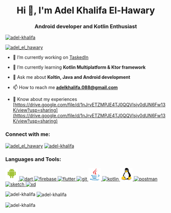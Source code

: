 <h1 align="center">Hi 👋, I'm Adel Khalifa El-Hawary</h1>
<h3 align="center">Android developer and Kotlin Enthusiast</h3>

<p align="left"> <a href="https://github.com/ryo-ma/github-profile-trophy"><img src="https://github-profile-trophy.vercel.app/?username=adel-khalifa" alt="adel-khalifa" /></a> </p>

<p align="left"> <a href="https://twitter.com/adel_el_hawary" target="blank"><img src="https://img.shields.io/twitter/follow/adel_el_hawary?logo=twitter&style=for-the-badge" alt="adel_el_hawary" /></a> </p>

- 🔭 I’m currently working on [TaskedIn](https://play.google.com/store/apps/details?id=com.megatrust.taskedinpro)

- 🌱 I’m currently learning **Kotlin Multiplatform & Ktor framework**

- 💬 Ask me about **Koltin, Java and Android development**

- 📫 How to reach me **adelkhalifa.088@gmail.com**

- 📄 Know about my experiences [https://drive.google.com/file/d/1nJrvETZMPJE4TJ0QQVIsjv0dUN6Fw13K/view?usp=sharing](https://drive.google.com/file/d/1nJrvETZMPJE4TJ0QQVIsjv0dUN6Fw13K/view?usp=sharing)

<h3 align="left">Connect with me:</h3>
<p align="left">
<a href="https://twitter.com/adel_el_hawary" target="blank"><img align="center" src="https://raw.githubusercontent.com/rahuldkjain/github-profile-readme-generator/master/src/images/icons/Social/twitter.svg" alt="adel_el_hawary" height="30" width="40" /></a>
<a href="https://linkedin.com/in/adel-khalifa" target="blank"><img align="center" src="https://raw.githubusercontent.com/rahuldkjain/github-profile-readme-generator/master/src/images/icons/Social/linked-in-alt.svg" alt="adel-khalifa" height="30" width="40" /></a>
</p>

<h3 align="left">Languages and Tools:</h3>
<p align="left"> <a href="https://developer.android.com" target="_blank" rel="noreferrer"> <img src="https://raw.githubusercontent.com/devicons/devicon/master/icons/android/android-original-wordmark.svg" alt="android" width="40" height="40"/> </a> <a href="https://dart.dev" target="_blank" rel="noreferrer"> <img src="https://www.vectorlogo.zone/logos/dartlang/dartlang-icon.svg" alt="dart" width="40" height="40"/> </a> <a href="https://firebase.google.com/" target="_blank" rel="noreferrer"> <img src="https://www.vectorlogo.zone/logos/firebase/firebase-icon.svg" alt="firebase" width="40" height="40"/> </a> <a href="https://flutter.dev" target="_blank" rel="noreferrer"> <img src="https://www.vectorlogo.zone/logos/flutterio/flutterio-icon.svg" alt="flutter" width="40" height="40"/> </a> <a href="https://git-scm.com/" target="_blank" rel="noreferrer"> <img src="https://www.vectorlogo.zone/logos/git-scm/git-scm-icon.svg" alt="git" width="40" height="40"/> </a> <a href="https://www.java.com" target="_blank" rel="noreferrer"> <img src="https://raw.githubusercontent.com/devicons/devicon/master/icons/java/java-original.svg" alt="java" width="40" height="40"/> </a> <a href="https://kotlinlang.org" target="_blank" rel="noreferrer"> <img src="https://www.vectorlogo.zone/logos/kotlinlang/kotlinlang-icon.svg" alt="kotlin" width="40" height="40"/> </a> <a href="https://www.linux.org/" target="_blank" rel="noreferrer"> <img src="https://raw.githubusercontent.com/devicons/devicon/master/icons/linux/linux-original.svg" alt="linux" width="40" height="40"/> </a> <a href="https://postman.com" target="_blank" rel="noreferrer"> <img src="https://www.vectorlogo.zone/logos/getpostman/getpostman-icon.svg" alt="postman" width="40" height="40"/> </a> <a href="https://www.sketch.com/" target="_blank" rel="noreferrer"> <img src="https://www.vectorlogo.zone/logos/sketchapp/sketchapp-icon.svg" alt="sketch" width="40" height="40"/> </a> <a href="https://www.adobe.com/products/xd.html" target="_blank" rel="noreferrer"> <img src="https://cdn.worldvectorlogo.com/logos/adobe-xd.svg" alt="xd" width="40" height="40"/> </a> </p>

<p><img align="left" src="https://github-readme-stats.vercel.app/api/top-langs?username=adel-khalifa&show_icons=true&locale=en&layout=compact" alt="adel-khalifa" /></p>

<p>&nbsp;<img align="center" src="https://github-readme-stats.vercel.app/api?username=adel-khalifa&show_icons=true&locale=en" alt="adel-khalifa" /></p>

<p><img align="center" src="https://github-readme-streak-stats.herokuapp.com/?user=adel-khalifa&" alt="adel-khalifa" /></p>
